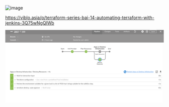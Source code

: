 <img width="1527" alt="image" src="https://user-images.githubusercontent.com/64687828/181746723-28b6d76f-a7d7-4225-8c36-9b0d2a8f260f.png">


https://viblo.asia/p/terraform-series-bai-14-automating-terraform-with-jenkins-3Q75wNgQlWb


![img.png](img.png)

